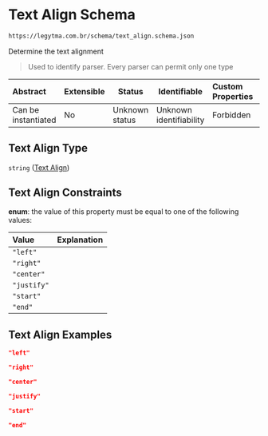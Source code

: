 # Text Align Schema

```txt
https://legytma.com.br/schema/text_align.schema.json
```

Determine the text alignment


> Used to identify parser. Every parser can permit only one type
>

| Abstract            | Extensible | Status         | Identifiable            | Custom Properties | Additional Properties | Access Restrictions | Defined In                                                                        |
| :------------------ | ---------- | -------------- | ----------------------- | :---------------- | --------------------- | ------------------- | --------------------------------------------------------------------------------- |
| Can be instantiated | No         | Unknown status | Unknown identifiability | Forbidden         | Allowed               | none                | [text_align.schema.json](../schema/text_align.schema.json "open original schema") |

## Text Align Type

`string` ([Text Align](text_align.md))

## Text Align Constraints

**enum**: the value of this property must be equal to one of the following values:

| Value       | Explanation |
| :---------- | ----------- |
| `"left"`    |             |
| `"right"`   |             |
| `"center"`  |             |
| `"justify"` |             |
| `"start"`   |             |
| `"end"`     |             |

## Text Align Examples

```json
"left"
```

```json
"right"
```

```json
"center"
```

```json
"justify"
```

```json
"start"
```

```json
"end"
```
